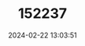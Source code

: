 ---
title: "152237"
category: "Opuntia triacantha"
draft: false
date: 2024-02-22 13:03:51
languages:
  English: ["Jumping Pprickly Apple", "Spanish Lady", "Big Pine Key Prickly-pear"]
---